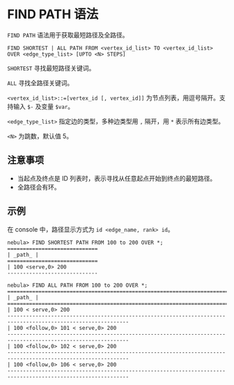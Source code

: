 # FIND PATH 语法

`FIND PATH` 语法用于获取最短路径及全路径。

```ngql
FIND SHORTEST | ALL PATH FROM <vertex_id_list> TO <vertex_id_list>
OVER <edge_type_list> [UPTO <N> STEPS]
```

`SHORTEST` 寻找最短路径关键词。

`ALL` 寻找全路径关键词。

`<vertex_id_list>::=[vertex_id [, vertex_id]]` 为节点列表，用逗号隔开。支持输入 ```$-``` 及变量 ```$var```。

`<edge_type_list>` 指定边的类型，多种边类型用 ```,``` 隔开，用 ```*``` 表示所有边类型。

`<N>` 为跳数，默认值 5。

## 注意事项

- 当起点及终点是 ID 列表时，表示寻找从任意起点开始到终点的最短路径。
- 全路径会有环。

## 示例

在 console 中，路径显示方式为 `id <edge_name, rank> id`。

```ngql
nebula> FIND SHORTEST PATH FROM 100 to 200 OVER *;
=============================
| _path_ |
=============================
| 100 <serve,0> 200
-----------------------------
```

```ngql
nebula> FIND ALL PATH FROM 100 to 200 OVER *;
=============================================================================================================
| _path_ |
=============================================================================================================
| 100 < serve,0> 200
-------------------------------------------------------------------------------------------------------------
| 100 <follow,0> 101 < serve,0> 200
-------------------------------------------------------------------------------------------------------------
| 100 <follow,0> 102 < serve,0> 200
-------------------------------------------------------------------------------------------------------------
| 100 <follow,0> 106 < serve,0> 200
-------------------------------------------------------------------------------------------------------------
```
